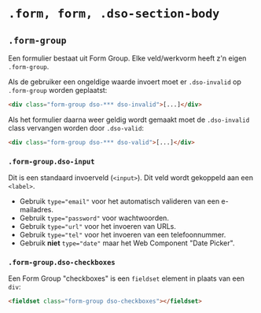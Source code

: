 # `.form, form, .dso-section-body`

## `.form-group`

Een formulier bestaat uit Form Group. Elke veld/werkvorm heeft z'n eigen `.form-group`.

Als de gebruiker een ongeldige waarde invoert moet er `.dso-invalid` op `.form-group` worden geplaatst:

```html
<div class="form-group dso-*** dso-invalid">[...]</div>
```

Als het formulier daarna weer geldig wordt gemaakt moet de `.dso-invalid` class vervangen worden door `.dso-valid`:

```html
<div class="form-group dso-*** dso-valid">[...]</div>
```

### `.form-group.dso-input`

Dit is een standaard invoerveld (`<input>`). Dit veld wordt gekoppeld aan een `<label>`.

- Gebruik `type="email"` voor het automatisch valideren van een e-mailadres.
- Gebruik `type="password"` voor wachtwoorden.
- Gebruik `type="url"` voor het invoeren van URLs.
- Gebruik `type="tel"` voor het invoeren van een telefoonnummer.
- Gebruik **niet** `type="date"` maar het Web Component "Date Picker".

### `.form-group.dso-checkboxes`

Een Form Group "checkboxes" is een `fieldset` element in plaats van een `div`:

```html
<fieldset class="form-group dso-checkboxes"></fieldset>
```
